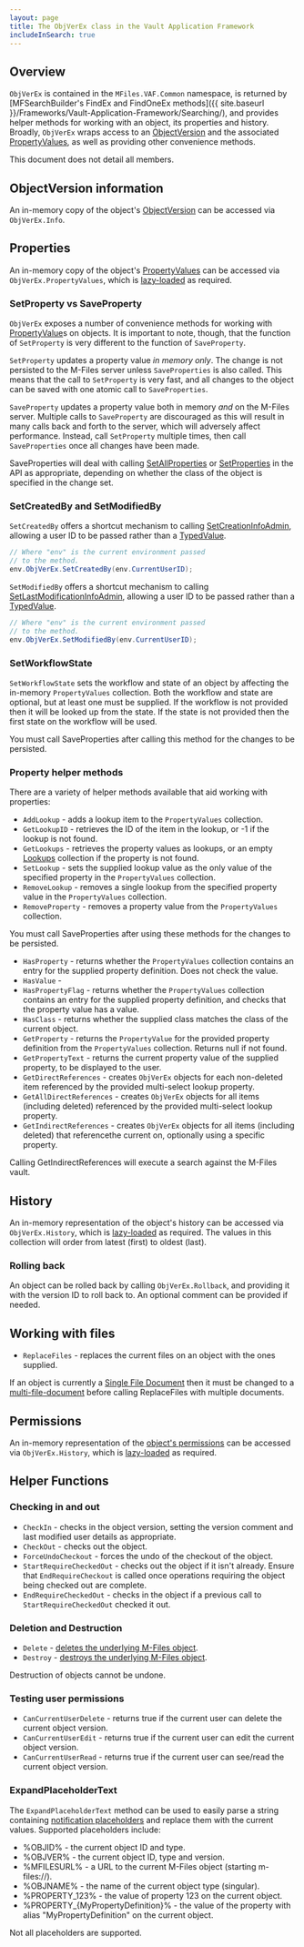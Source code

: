 ```yaml
---
layout: page
title: The ObjVerEx class in the Vault Application Framework
includeInSearch: true
---
```


## Overview

`ObjVerEx` is contained in the `MFiles.VAF.Common` namespace, is returned by [MFSearchBuilder's FindEx and FindOneEx methods]({{ site.baseurl }}/Frameworks/Vault-Application-Framework/Searching/), and provides helper methods for working with an object, its properties and history.  Broadly, `ObjVerEx` wraps access to an [ObjectVersion](https://www.m-files.com/api/documentation/latest/index.html#MFilesAPI~ObjectVersion.html) and the associated [PropertyValues](https://www.m-files.com/api/documentation/latest/index.html#MFilesAPI~PropertyValues.html), as well as providing other convenience methods.

This document does not detail all members.

## ObjectVersion information

An in-memory copy of the object's [ObjectVersion](https://www.m-files.com/api/documentation/latest/index.html#MFilesAPI~ObjectVersion.html) can be accessed via `ObjVerEx.Info`.

## Properties

An in-memory copy of the object's [PropertyValues](https://www.m-files.com/api/documentation/latest/index.html#MFilesAPI~PropertyValues.html) can be accessed via `ObjVerEx.PropertyValues`, which is [lazy-loaded](https://en.wikipedia.org/wiki/Lazy_loading) as required.

### SetProperty vs SaveProperty

`ObjVerEx` exposes a number of convenience methods for working with [PropertyValue](https://www.m-files.com/api/documentation/latest/index.html#MFilesAPI~PropertyValue.html)s on objects.  It is important to note, though, that the function of `SetProperty` is very different to the function of `SaveProperty`.

`SetProperty` updates a property value *in memory only*.  The change is not persisted to the M-Files server unless `SaveProperties` is also called.  This means that the call to `SetProperty` is very fast, and all changes to the object can be saved with one atomic call to `SaveProperties`.

`SaveProperty` updates a property value both in memory *and* on the M-Files server.  Multiple calls to `SaveProperty` are discouraged as this will result in many calls back and forth to the server, which will adversely affect performance.  Instead, call `SetProperty` multiple times, then call `SaveProperties` once all changes have been made.

<p class="note">SaveProperties will deal with calling <a href="https://www.m-files.com/api/documentation/latest/index.html#MFilesAPI~VaultObjectPropertyOperations~SetAllProperties.html">SetAllProperties</a> or <a href="https://www.m-files.com/api/documentation/latest/index.html#MFilesAPI~VaultObjectPropertyOperations~SetProperties.html">SetProperties</a> in the API as appropriate, depending on whether the class of the object is specified in the change set.</p>

### SetCreatedBy and SetModifiedBy

`SetCreatedBy` offers a shortcut mechanism to calling [SetCreationInfoAdmin](https://www.m-files.com/api/documentation/latest/index.html#MFilesAPI~VaultObjectPropertyOperations~SetCreationInfoAdmin.html), allowing a user ID to be passed rather than a [TypedValue](https://www.m-files.com/api/documentation/latest/index.html#MFilesAPI~TypedValue.html).

```csharp
// Where "env" is the current environment passed
// to the method.
env.ObjVerEx.SetCreatedBy(env.CurrentUserID);
```

`SetModifiedBy` offers a shortcut mechanism to calling [SetLastModificationInfoAdmin](https://www.m-files.com/api/documentation/latest/index.html#MFilesAPI~VaultObjectPropertyOperations~SetLastModificationInfoAdmin.html), allowing a user ID to be passed rather than a [TypedValue](https://www.m-files.com/api/documentation/latest/index.html#MFilesAPI~TypedValue.html).

```csharp
// Where "env" is the current environment passed
// to the method.
env.ObjVerEx.SetModifiedBy(env.CurrentUserID);
```

### SetWorkflowState

`SetWorkflowState` sets the workflow and state of an object by affecting the in-memory `PropertyValues` collection.  Both the workflow and state are optional, but at least one must be supplied.  If the workflow is not provided then it will be looked up from the state.  If the state is not provided then the first state on the workflow will be used.

<p class="note">You must call SaveProperties after calling this method for the changes to be persisted.</p>

### Property helper methods

There are a variety of helper methods available that aid working with properties:

* `AddLookup` - adds a lookup item to the `PropertyValues` collection.
* `GetLookupID` - retrieves the ID of the item in the lookup, or -1 if the lookup is not found.
* `GetLookups` - retrieves the property values as lookups, or an empty [Lookups](https://www.m-files.com/api/documentation/latest/index.html#MFilesAPI~Lookups.html) collection if the property is not found.
* `SetLookup` - sets the supplied lookup value as the only value of the specified property in the `PropertyValues` collection.
* `RemoveLookup` - removes a single lookup from the specified property value in the `PropertyValues` collection.
* `RemoveProperty` - removes a property value from the `PropertyValues` collection.

<p class="note">You must call SaveProperties after using these methods for the changes to be persisted.</p>

* `HasProperty` - returns whether the `PropertyValues` collection contains an entry for the supplied property definition.  Does not check the value.
* `HasValue` - 
* `HasPropertyFlag` - returns whether the `PropertyValues` collection contains an entry for the supplied property definition, and checks that the property value has a value.
* `HasClass` - returns whether the supplied class matches the class of the current object.
* `GetProperty` - returns the `PropertyValue` for the provided property definition from the `PropertyValues` collection.  Returns null if not found.
* `GetPropertyText` - returns the current property value of the supplied property, to be displayed to the user.
* `GetDirectReferences` - creates `ObjVerEx` objects for each non-deleted item referenced by the provided multi-select lookup property.
* `GetAllDirectReferences` - creates `ObjVerEx` objects for all items (including deleted) referenced by the provided multi-select lookup property.
* `GetIndirectReferences` - creates `ObjVerEx` objects for all items (including deleted) that referencethe current on, optionally using a specific property.

<p class="note warning">Calling GetIndirectReferences will execute a search against the M-Files vault.</p>

## History

An in-memory representation of the object's history can be accessed via `ObjVerEx.History`, which is [lazy-loaded](https://en.wikipedia.org/wiki/Lazy_loading) as required.  The values in this collection will order from latest (first) to oldest (last).

### Rolling back

An object can be rolled back by calling `ObjVerEx.Rollback`, and providing it with the version ID to roll back to.  An optional comment can be provided if needed.

## Working with files

* `ReplaceFiles` - replaces the current files on an object with the ones supplied.

<p class="note">If an object is currently a <a href="https://www.m-files.com/api/documentation/latest/index.html#MFilesAPI~ObjectVersion~SingleFile.html">Single File Document</a> then it must be changed to a <a href="https://www.m-files.com/api/documentation/latest/index.html#MFilesAPI~VaultObjectOperations~SetSingleFileObject.html">multi-file-document</a> before calling ReplaceFiles with multiple documents.</p>

## Permissions

An in-memory representation of the [object's permissions](https://www.m-files.com/api/documentation/latest/index.html#MFilesAPI~ObjectVersionPermissions.html) can be accessed via `ObjVerEx.History`, which is [lazy-loaded](https://en.wikipedia.org/wiki/Lazy_loading) as required.

## Helper Functions

### Checking in and out

* `CheckIn` - checks in the object version, setting the version comment and last modified user details as appropriate.
* `CheckOut` - checks out the object.
* `ForceUndoCheckout` - forces the undo of the checkout of the object.
* `StartRequireCheckedOut` - checks out the object if it isn't already.  Ensure that `EndRequireCheckout` is called once operations requiring the object being checked out are complete.
* `EndRequireCheckedOut` - checks in the object if a previous call to `StartRequireCheckedOut` checked it out.

### Deletion and Destruction

* `Delete` - [deletes the underlying M-Files object](https://www.m-files.com/api/documentation/latest/index.html#MFilesAPI~VaultObjectOperations~DeleteObject.html).
* `Destroy` - [destroys the underlying M-Files object](https://www.m-files.com/api/documentation/latest/index.html#MFilesAPI~VaultObjectOperations~DestroyObject.html).

<p class="note warning">Destruction of objects cannot be undone.</p>

### Testing user permissions

* `CanCurrentUserDelete` - returns true if the current user can delete the current object version.
* `CanCurrentUserEdit` - returns true if the current user can edit the current object version.
* `CanCurrentUserRead` - returns true if the current user can see/read the current object version.

### ExpandPlaceholderText

The `ExpandPlaceholderText` method can be used to easily parse a string containing [notification placeholders](http://www.m-files.com/user-guide/latest/eng/#Notifications.html#personalizing_notification_messages) and replace them with the current values.  Supported placeholders include:

* %OBJID% - the current object ID and type.
* %OBJVER% - the current object ID, type and version.
* %MFILESURL% - a URL to the current M-Files object (starting m-files://).
* %OBJNAME% - the name of the current object type (singular).
* %PROPERTY_123% - the value of property 123 on the current object.
* %PROPERTY_{MyPropertyDefinition}% - the value of the property with alias "MyPropertyDefinition" on the current object.

<p class="note">Not all placeholders are supported.</p>

